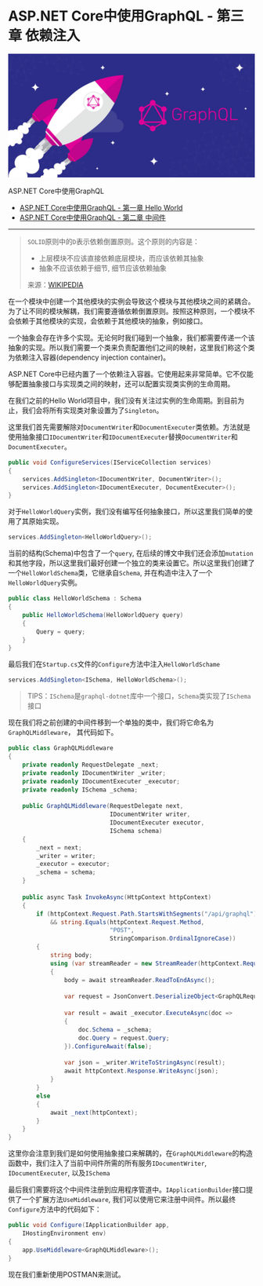 # ASP.NET Core中使用GraphQL - 第三章 依赖注入

![](images\banner-8-1100x550.jpg)

ASP.NET Core中使用GraphQL

- [ASP.NET Core中使用GraphQL - 第一章 Hello World](https://mp.weixin.qq.com/s?__biz=MzUyMzk0ODE2NQ==&mid=2247483872&idx=1&sn=2579e3e42d0ba666ecac71dfb11c1df0&chksm=fa35980acd42111c726baf927cfedb5748ef0dfc275bc31141b541c95d005d32c4f27253523d&token=1273994697&lang=zh_CN#rd)
- [ASP.NET Core中使用GraphQL - 第二章 中间件](https://mp.weixin.qq.com/s?__biz=MzUyMzk0ODE2NQ==&mid=2247483879&idx=1&sn=31650605046e8ce291b1aa40c00429f9&chksm=fa35980dcd42111b979c3abe58480dde9182198a3e5c6707ea0fa3d653889af748eed002cbc2&token=1273994697&lang=zh_CN#rd)

---

> <code>SOLID</code>原则中的<code>D</code>表示依赖倒置原则。这个原则的内容是：
>
> - 上层模块不应该直接依赖底层模块，而应该依赖其抽象
> - 抽象不应该依赖于细节, 细节应该依赖抽象
>
> 来源：[WIKIPEDIA](https://en.wikipedia.org/wiki/Dependency_inversion_principle)

在一个模块中创建一个其他模块的实例会导致这个模块与其他模块之间的紧耦合。 为了让不同的模块解耦，我们需要遵循依赖倒置原则。按照这种原则，一个模块不会依赖于其他模块的实现，会依赖于其他模块的抽象，例如接口。

一个抽象会存在许多个实现。无论何时我们碰到一个抽象，我们都需要传递一个该抽象的实现。所以我们需要一个类来负责配置他们之间的映射，这里我们称这个类为依赖注入容器(dependency injection container)。

ASP.NET Core中已经内置了一个依赖注入容器。它使用起来非常简单。它不仅能够配置抽象接口与实现类之间的映射，还可以配置实现类实例的生命周期。

在我们之前的Hello World项目中，我们没有关注过实例的生命周期。到目前为止，我们会将所有实现类对象设置为了<code>Singleton</code>。

这里我们首先需要解除对<code>DocumentWriter</code>和<code>DocumentExecuter</code>类依赖。方法就是使用抽象接口<code>IDocumentWriter</code>和<code>IDocumentExecuter</code>替换<code>DocumentWriter</code>和<code>DocumentExecuter</code>。

```c#
public void ConfigureServices(IServiceCollection services)  
{
    services.AddSingleton<IDocumentWriter, DocumentWriter>();
    services.AddSingleton<IDocumentExecuter, DocumentExecuter>();
}
```

对于<code>HelloWorldQuery</code>实例，我们没有编写任何抽象接口，所以这里我们简单的使用了其原始实现。

```c#
services.AddSingleton<HelloWorldQuery>(); 
```

当前的结构(Schema)中包含了一个<code>query</code>, 在后续的博文中我们还会添加<code>mutation</code>和其他字段，所以这里我们最好创建一个独立的类来设置它。所以这里我们创建了一个<code>HelloWorldSchema</code>类，它继承自<code>Schema</code>, 并在构造中注入了一个<code>HelloWorldQuery</code>实例。



```c#
public class HelloWorldSchema : Schema
{
    public HelloWorldSchema(HelloWorldQuery query)
    {
        Query = query;
    }
}
```

最后我们在<code>Startup.cs</code>文件的<code>Configure</code>方法中注入<code>HelloWorldSchame</code>

```c#
services.AddSingleton<ISchema, HelloWorldSchema>();  
```

> TIPS：<code>ISchema</code>是<code>graphql-dotnet</code>库中一个接口，<code>Schema</code>类实现了<code>ISchema</code>接口

现在我们将之前创建的中间件移到一个单独的类中，我们将它命名为<code>GraphQLMiddleware</code>， 其代码如下。

```c#
public class GraphQLMiddleware
{
    private readonly RequestDelegate _next;
    private readonly IDocumentWriter _writer;
    private readonly IDocumentExecuter _executor;
    private readonly ISchema _schema;

    public GraphQLMiddleware(RequestDelegate next, 
                             IDocumentWriter writer, 
                             IDocumentExecuter executor, 
                             ISchema schema)
    {
        _next = next;
        _writer = writer;
        _executor = executor;
        _schema = schema;
    }

    public async Task InvokeAsync(HttpContext httpContext)
    {
        if (httpContext.Request.Path.StartsWithSegments("/api/graphql") 
            && string.Equals(httpContext.Request.Method, 
                             "POST", 
                             StringComparison.OrdinalIgnoreCase))
        {
            string body;
            using (var streamReader = new StreamReader(httpContext.Request.Body))
            {
                body = await streamReader.ReadToEndAsync();

                var request = JsonConvert.DeserializeObject<GraphQLRequest>(body);

                var result = await _executor.ExecuteAsync(doc =>
                {
                    doc.Schema = _schema;
                    doc.Query = request.Query;
                }).ConfigureAwait(false);

                var json = _writer.WriteToStringAsync(result);
                await httpContext.Response.WriteAsync(json);
            }
        }
        else
        {
            await _next(httpContext);
        }
    }
}
```

这里你会注意到我们是如何使用抽象接口来解耦的，在<code>GraphQLMiddleware</code>的构造函数中，我们注入了当前中间件所需的所有服务<code>IDocumentWriter</code>, <code>IDocumentExecuter</code>, 以及<code>ISchema</code>

最后我们需要将这个中间件注册到应用程序管道中。<code>IApplicationBuilder</code>接口提供了一个扩展方法<code>UseMiddleware</code>, 我们可以使用它来注册中间件。所以最终<code>Configure</code>方法中的代码如下：

```c#
public void Configure(IApplicationBuilder app, 
    IHostingEnvironment env)
{
    app.UseMiddleware<GraphQLMiddleware>();
}
```

现在我们重新使用POSTMAN来测试。

